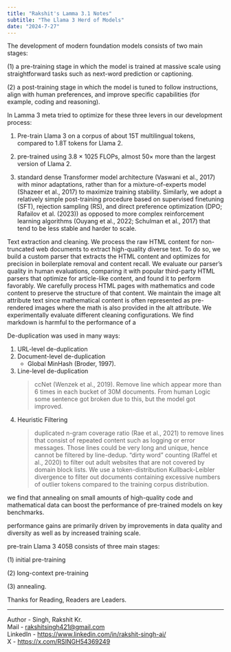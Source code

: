 ```yaml
---
title: "Rakshit's Lamma 3.1 Notes"
subtitle: "The Llama 3 Herd of Models"
date: "2024-7-27"
---
```


The development of modern foundation models consists of two main stages:

(1) a pre-training stage in which the model is trained at massive scale using straightforward tasks such as next-word prediction or captioning.

(2) a post-training stage in which the model is tuned to follow instructions, align with human preferences, and improve specific capabilities (for example, coding and reasoning).

In Lamma 3 meta tried to optimize for these three levers in our development process:

1. Pre-train Llama 3 on a corpus of about 15T multilingual tokens, compared to 1.8T tokens for Llama 2.

2. pre-trained using 3.8 × 1025 FLOPs, almost 50× more than the largest version of Llama 2.

3. standard dense Transformer model architecture (Vaswani et al., 2017) with minor adaptations, rather than for a mixture-of-experts model (Shazeer et al., 2017) to maximize training stability. Similarly, we adopt a relatively simple post-training procedure based on supervised finetuning (SFT), rejection sampling (RS), and direct preference optimization (DPO; Rafailov et al. (2023)) as opposed to more complex reinforcement learning algorithms (Ouyang et al., 2022; Schulman et al., 2017) that tend to be less stable and harder to scale.

Text extraction and cleaning. We process the raw HTML content for non-truncated web documents to extract high-quality diverse text. To do so, we build a custom parser that extracts the HTML content and optimizes for precision in boilerplate removal and content recall. We evaluate our parser’s quality in human evaluations, comparing it with popular third-party HTML parsers that optimize for article-like content, and found it to perform favorably. We carefully process HTML pages with mathematics and code content to preserve the structure of that content. We maintain the image alt attribute text since mathematical content is often represented as pre-rendered images where the math is also provided in the alt attribute. We experimentally evaluate different cleaning configurations. We find markdown is harmful to the performance of a

De-duplication was used in many ways:

1. URL-level de-duplication
2. Document-level de-duplication
    - Global MinHash (Broder, 1997).
3. Line-level de-duplication
    > ccNet (Wenzek et al., 2019).
    > Remove line which appear more than 6 times in each bucket of 30M documents.
    > From human Logic some sentence got broken due to this, but the model got improved.
4. Heuristic Filtering
    >  duplicated n-gram coverage ratio (Rae et al., 2021) to remove lines that consist of repeated content such as logging or error messages. Those lines could be very long and unique, hence cannot be filtered by line-dedup.
    > “dirty word” counting (Raffel et al., 2020) to filter out adult websites that are not covered by domain block lists.
    > We use a token-distribution Kullback-Leibler divergence to filter out documents containing excessive numbers of outlier tokens compared to the training corpus distribution.

we find that annealing on small amounts of high-quality code and mathematical data can boost the performance of pre-trained models on key benchmarks.

performance gains are primarily driven by improvements in data quality and diversity as well as by increased training scale.

pre-train Llama 3 405B consists of three main stages:

(1) initial pre-training

(2) long-context pre-training

(3) annealing.

Thanks for Reading, Readers are Leaders.

----

Author - Singh, Rakshit Kr. <br>
Mail - rakshitsingh421@gmail.com <br>
LinkedIn - https://www.linkedin.com/in/rakshit-singh-ai/ <br>
X - https://x.com/RSINGH54369249 <br>
